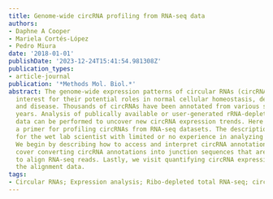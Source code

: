 ```yaml
---
title: Genome-wide circRNA profiling from RNA-seq data
authors:
- Daphne A Cooper
- Mariela Cortés-López
- Pedro Miura
date: '2018-01-01'
publishDate: '2023-12-24T15:41:54.981308Z'
publication_types:
- article-journal
publication: '*Methods Mol. Biol.*'
abstract: The genome-wide expression patterns of circular RNAs (circRNAs) are of increasing
  interest for their potential roles in normal cellular homeostasis, development,
  and disease. Thousands of circRNAs have been annotated from various species in recent
  years. Analysis of publically available or user-generated rRNA-depleted total RNA-seq
  data can be performed to uncover new circRNA expression trends. Here we provide
  a primer for profiling circRNAs from RNA-seq datasets. The description is tailored
  for the wet lab scientist with limited or no experience in analyzing RNA-seq data.
  We begin by describing how to access and interpret circRNA annotations. Next, we
  cover converting circRNA annotations into junction sequences that are used as scaffolds
  to align RNA-seq reads. Lastly, we visit quantifying circRNA expression trends from
  the alignment data.
tags:
- Circular RNAs; Expression analysis; Ribo-depleted total RNA-seq; circRNA
---
```

